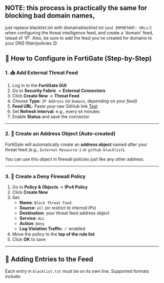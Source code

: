 ## NOTE: this process is practically the same for blocking bad domain names,
just replace blacklist.txt with domainsblacklist.txt (`and IMPORTANT: URLs!`) when configuring the threat intelligence feed, and create a 'domain' feed, istead of 'IP'.
Also, be sure to add the feed you've created for domains to your DNS filter/policies 😊

## 🔧 How to Configure in FortiGate (Step-by-Step)

### 1. 📥 Add External Threat Feed

1. Log in to the **FortiGate GUI**
2. Go to **Security Fabric** → **External Connectors**
3. Click **Create New** → **Threat Feed**
4. Choose **Type**: `IP Address` *(or `Domain`, depending on your feed)*
5. **Feed URL**: Paste your raw GitHub link [Test](https://raw.githubusercontent.com/osmiumostrich/Threat_Intelligence_Feeds/refs/heads/main/blacklist.txt)
7. Set **Refresh Interval**: e.g., every `60` minutes
8. Enable **Status** and save the connector

---

### 2. 🔐 Create an Address Object (Auto-created)

FortiGate will automatically create an **address object** named after your threat feed (e.g., `External-Resource-1` or `github-blacklist`).

You can use this object in firewall policies just like any other address.

---

### 3. 🚫 Create a Deny Firewall Policy

1. Go to **Policy & Objects** → **IPv4 Policy**
2. Click **Create New**
3. Set:
   - **Name**: `Block Threat Feed`
   - **Source**: `all` *(or restrict to internal IPs)*
   - **Destination**: your threat feed address object
   - **Service**: `ALL`
   - **Action**: `Deny`
   - **Log Violation Traffic**: ✅ enabled
4. Move the policy to the **top of the rule list**
5. Click **OK** to save

---

## 📝 Adding Entries to the Feed

Each entry in `blacklist.txt` must be on its own line. Supported formats include:
